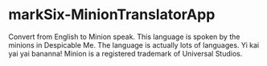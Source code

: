 # markSix-MinionTranslatorApp
Convert from English to Minion speak. This language is spoken by the minions in Despicable Me. The language is actually lots of languages. Yi kai yai yai bananna! Minion is a registered trademark of Universal Studios.
